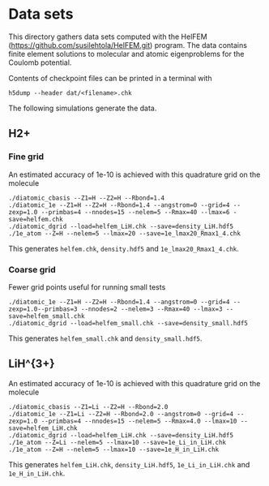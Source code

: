 # Data sets

This directory gathers data sets computed with the HelFEM (https://github.com/susilehtola/HelFEM.git) program. The data contains finite element solutions to molecular and atomic eigenproblems for the Coulomb potential.

Contents of checkpoint files can be printed in a terminal with
```
h5dump --header dat/<filename>.chk
```
The following simulations generate the data.

## H2+

### Fine grid

An estimated accuracy of 1e-10 is achieved with this quadrature grid on the molecule

```
./diatomic_cbasis --Z1=H --Z2=H --Rbond=1.4
./diatomic_1e --Z1=H --Z2=H --Rbond=1.4 --angstrom=0 --grid=4 --zexp=1.0 --primbas=4 --nnodes=15 --nelem=5 --Rmax=40 --lmax=6 -save=helfem.chk
./diatomic_dgrid --load=helfem_LiH.chk --save=density_LiH.hdf5
./1e_atom --Z=H --nelem=5 --lmax=20 --save=1e_lmax20_Rmax1_4.chk
```

This generates `helfem.chk`, `density.hdf5` and `1e_lmax20_Rmax1_4.chk`.

### Coarse grid

Fewer grid points useful for running small tests

```
./diatomic_1e --Z1=H --Z2=H --Rbond=1.4 --angstrom=0 --grid=4 --zexp=1.0--primbas=3 --nnodes=2 --nelem=3 --Rmax=40 --lmax=3 --save=helfem_small.chk
./diatomic_dgrid --load=helfem_small.chk --save=density_small.hdf5
```

This generates `helfem_small.chk` and `density_small.hdf5`.

## LiH^{3+} 

An estimated accuracy of 1e-10 is achieved with this quadrature grid on the molecule

```
./diatomic_cbasis --Z1=Li --Z2=H --Rbond=2.0
./diatomic_1e --Z1=Li --Z2=H --Rbond=2.0 --angstrom=0 --grid=4 --zexp=1.0 --primbas=4 --nnodes=15 --nelem=5 --Rmax=4.0 --lmax=10 --save=helfem_LiH.chk
./diatomic_dgrid --load=helfem_LiH.chk --save=density_LiH.hdf5
./1e_atom --Z=Li --nelem=5 --lmax=10 --save=1e_Li_in_LiH.chk
./1e_atom --Z=H --nelem=5 --lmax=10 --save=1e_H_in_LiH.chk
```

This generates `helfem_LiH.chk`, `density_LiH.hdf5`, `1e_Li_in_LiH.chk` and `1e_H_in_LiH.chk`.


